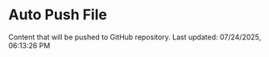 # Auto Push File

Content that will be pushed to GitHub repository.
Last updated: 07/24/2025, 06:13:26 PM